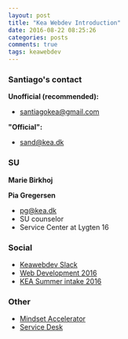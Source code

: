 ```yaml
---
layout: post
title: "Kea Webdev Introduction"
date: 2016-08-22 08:25:26
categories: posts
comments: true
tags: keawebdev  
---
```

### Santiago's contact

**Unofficial (recommended):**
  - santiagokea@gmail.com

**"Official":**
  - sand@kea.dk

### SU

**Marie Birkhoj**

**Pia Gregersen**
  - pg@kea.dk
  - SU counselor
  - Service Center at Lygten 16

### Social 

  - [Keawebdev Slack](https://keawebdev.slack.com/)
  - [Web Development 2016](https://www.facebook.com/groups/215100098887982/)
  - [KEA Summer intake 2016](https://www.facebook.com/groups/keasummerintake16/)

### Other
  - [Mindset Accelerator](http://www.mindsetaccelerator.dk/)
  - [Service Desk](http://it.kea.dk/dansk/)